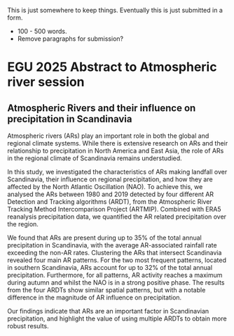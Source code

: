 This is just somewhere to keep things. Eventually this is just submitted in a form.
- 100 - 500 words.
- Remove paragraphs for submission?

# EGU 2025 Abstract to Atmospheric river session

## Atmospheric Rivers and their influence on precipitation in Scandinavia

Atmospheric rivers (ARs) play an important role in both the global and regional climate systems.
While there is extensive research on ARs and their relationship to precipitation in North America and East Asia, the role of ARs in the regional climate of Scandinavia remains understudied.

In this study, we investigated the characteristics of ARs making landfall over Scandinavia, their influence on regional precipitation, and how they are affected by the North Atlantic Oscillation (NAO).
To achieve this, we analysed the ARs between 1980 and 2019 detected by four different AR Detection and Tracking algorithms (ARDT), from the Atmospheric River Tracking Method Intercomparison Project (ARTMIP).
Combined with ERA5 reanalysis precipitation data, we quantified the AR related precipitation over the region.

We found that ARs are present during up to 35% of the total annual precipitation in Scandinavia, with the average AR-associated rainfall rate exceeding the non-AR rates.
Clustering the ARs that intersect Scandinavia revealed four main AR patterns.
For the two most frequent patterns, located in southern Scandinavia, ARs account for up to 32% of the total annual precipitation.
Furthermore, for all patterns, AR activity reaches a maximum during autumn and whilst the NAO is in a strong positive phase.
The results from the four ARDTs show similar spatial patterns, but with a notable difference in the magnitude of AR influence on precipitation.

Our findings indicate that ARs are an important factor in Scandinavian precipitation, and highlight the value of using multiple ARDTs to obtain more robust results. 



